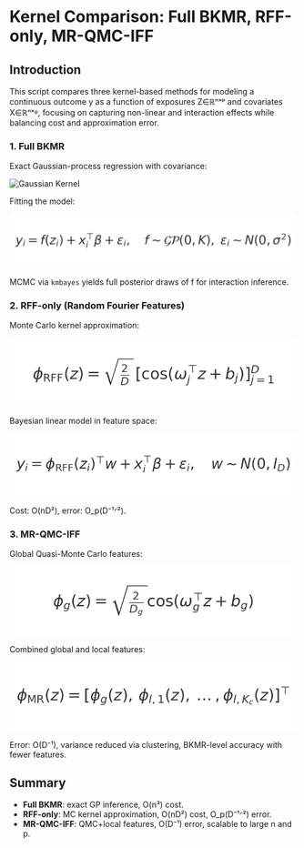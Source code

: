 # Kernel Comparison: Full BKMR, RFF-only, MR-QMC-IFF

## Introduction

This script compares three kernel-based methods for modeling a continuous outcome y as a function of exposures Z∈ℝⁿˣᵖ and covariates X∈ℝⁿˣᵠ, focusing on capturing non-linear and interaction effects while balancing cost and approximation error.

### 1. Full BKMR

Exact Gaussian-process regression with covariance:

![Gaussian Kernel](<img src="kernel.png" width="300"/>)

Fitting the model:

![Full BKMR Model](full_model.png)

MCMC via `kmbayes` yields full posterior draws of f for interaction inference.

### 2. RFF-only (Random Fourier Features)

Monte Carlo kernel approximation:

![RFF Map](rff_map.png)

Bayesian linear model in feature space:

![RFF Linear Model](rff_lin.png)

Cost: O(nD²), error: O_p(D⁻¹ᐟ²).

### 3. MR-QMC-IFF

Global Quasi-Monte Carlo features:

![MR Global](mr_global.png)

Combined global and local features:

![MR Combined](mr_combined.png)

Error: O(D⁻¹), variance reduced via clustering, BKMR-level accuracy with fewer features.

## Summary

- **Full BKMR**: exact GP inference, O(n³) cost.
- **RFF-only**: MC kernel approximation, O(nD²) cost, O_p(D⁻¹ᐟ²) error.
- **MR-QMC-IFF**: QMC+local features, O(D⁻¹) error, scalable to large n and p.
